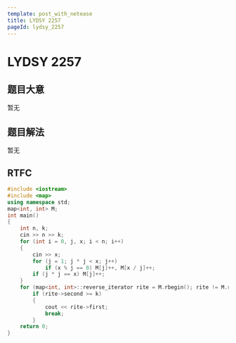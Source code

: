 ```yaml
---
template: post_with_netease
title: LYDSY 2257
pageId: lydsy_2257
---
```


# LYDSY 2257
<span id="poem"></span><script>$(function(){$.ajax('/api/poem?rnd='+Date.now()+Math.random()).done(function(data){$('#poem').text(data);});});</script>
## 题目大意
暂无

## 题目解法
暂无

## RTFC

```cpp
#include <iostream>
#include <map>
using namespace std;
map<int, int> M;
int main()
{
    int n, k;
    cin >> n >> k;
    for (int i = 0, j, x; i < n; i++)
    {
        cin >> x;
        for (j = 1; j * j < x; j++)
            if (x % j == 0) M[j]++, M[x / j]++;
        if (j * j == x) M[j]++;
    }
    for (map<int, int>::reverse_iterator rite = M.rbegin(); rite != M.rend(); rite++)
        if (rite->second >= k)
        {
            cout << rite->first;
            break;
        }
    return 0;
}

```
<div id="__comment"></div>
